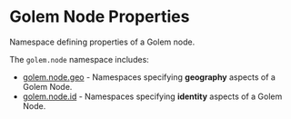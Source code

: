 # Golem Node Properties 
Namespace defining properties of a Golem node.

The `golem.node` namespace includes:

* [golem.node.geo](node/geo.md) - Namespaces specifying **geography** aspects of a Golem Node.
* [golem.node.id](node/id.md) - Namespaces specifying **identity** aspects of a Golem Node.
